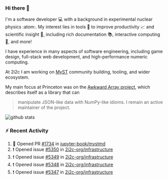 ### Hi there 👋 

I'm a software developer 💻 with a background in experimental nuclear physics :atom:. My interest lies in tools :wrench: to improve productivity :chart_with_upwards_trend: and scientific insight :telescope:, including rich documentation 📚, interactive computing 🧮, and more! 

I have experience in many aspects of software engineering, including game design, full-stack web development, and high-performance numeric computing. 

At 2i2c I am working on [MyST](https://github.com/jupyter-book/mystmd) community building, tooling, and wider ecosystem. 

My main focus at Princeton was on the [Awkward Array project](awkward-array.org/), which describes itself as a library that can 
> manipulate JSON-like data with NumPy-like idioms. I remain an active maintainer of the project. 

![github stats](https://github-readme-stats.vercel.app/api?username=agoose77&show_icons=true&hide_rank=true&hide_title=true&bg_color=30,e76445,904e95&text_color=efe3ec&icon_color=efe3ec)
<!--
**agoose77/agoose77** is a ✨ _special_ ✨ repository because its `README.md` (this file) appears on your GitHub profile.

Here are some ideas to get you started:

- 🔭 I’m currently working on ...
- 🌱 I’m currently learning ...
- 👯 I’m looking to collaborate on ...
- 🤔 I’m looking for help with ...
- 💬 Ask me about ...
- 📫 How to reach me: ...
- 😄 Pronouns: ...
- ⚡ Fun fact: ...
-->

### :zap: Recent Activity

<!--START_SECTION:activity-->
1. 💪 Opened PR [#1734](https://github.com/jupyter-book/mystmd/pull/1734) in [jupyter-book/mystmd](https://github.com/jupyter-book/mystmd)
2. ❗ Opened issue [#5350](https://github.com/2i2c-org/infrastructure/issues/5350) in [2i2c-org/infrastructure](https://github.com/2i2c-org/infrastructure)
3. ❗ Opened issue [#5349](https://github.com/2i2c-org/infrastructure/issues/5349) in [2i2c-org/infrastructure](https://github.com/2i2c-org/infrastructure)
4. ❗ Opened issue [#5348](https://github.com/2i2c-org/infrastructure/issues/5348) in [2i2c-org/infrastructure](https://github.com/2i2c-org/infrastructure)
5. ❗ Opened issue [#5347](https://github.com/2i2c-org/infrastructure/issues/5347) in [2i2c-org/infrastructure](https://github.com/2i2c-org/infrastructure)
<!--END_SECTION:activity-->
